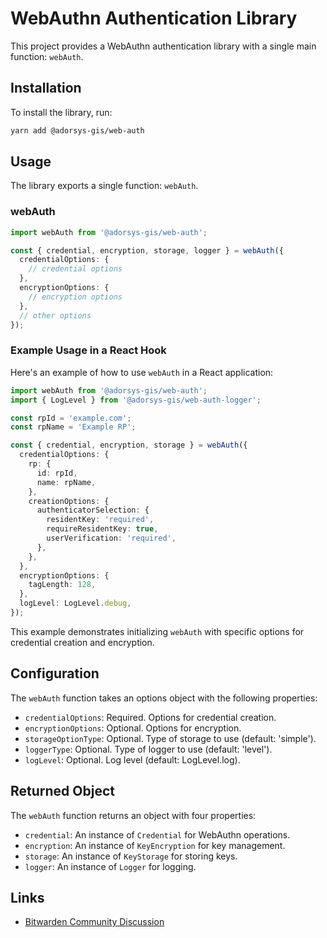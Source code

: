 # WebAuthn Authentication Library

This project provides a WebAuthn authentication library with a single main function: `webAuth`.

## Installation

To install the library, run:

```bash
yarn add @adorsys-gis/web-auth
```

## Usage

The library exports a single function: `webAuth`.

### webAuth

```typescript
import webAuth from '@adorsys-gis/web-auth';

const { credential, encryption, storage, logger } = webAuth({
  credentialOptions: {
    // credential options
  },
  encryptionOptions: {
    // encryption options
  },
  // other options
});
```

### Example Usage in a React Hook

Here's an example of how to use `webAuth` in a React application:

```typescript
import webAuth from '@adorsys-gis/web-auth';
import { LogLevel } from '@adorsys-gis/web-auth-logger';

const rpId = 'example.com';
const rpName = 'Example RP';

const { credential, encryption, storage } = webAuth({
  credentialOptions: {
    rp: {
      id: rpId,
      name: rpName,
    },
    creationOptions: {
      authenticatorSelection: {
        residentKey: 'required',
        requireResidentKey: true,
        userVerification: 'required',
      },
    },
  },
  encryptionOptions: {
    tagLength: 128,
  },
  logLevel: LogLevel.debug,
});
```

This example demonstrates initializing `webAuth` with specific options for credential creation and encryption.

## Configuration

The `webAuth` function takes an options object with the following properties:

- `credentialOptions`: Required. Options for credential creation.
- `encryptionOptions`: Optional. Options for encryption.
- `storageOptionType`: Optional. Type of storage to use (default: 'simple').
- `loggerType`: Optional. Type of logger to use (default: 'level').
- `logLevel`: Optional. Log level (default: LogLevel.log).

## Returned Object

The `webAuth` function returns an object with four properties:

- `credential`: An instance of `Credential` for WebAuthn operations.
- `encryption`: An instance of `KeyEncryption` for key management.
- `storage`: An instance of `KeyStorage` for storing keys.
- `logger`: An instance of `Logger` for logging.

## Links

- [Bitwarden Community Discussion](https://community.bitwarden.com/t/support-for-storing-prf-capable-passkeys-in-bitwarden-vault/82239/10)
